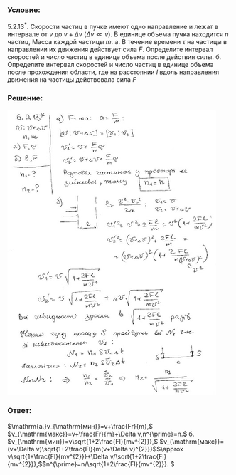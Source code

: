 ###  Условие: 

$5.2.13^*.$ Скорости частиц в пучке имеют одно направление и лежат в интервале от $v$ до $v + \Delta v$ $(\Delta v \ll v)$. В единице объема пучка находится $n$ частиц, Масса каждой частицы $m$. а. В течение времени $\tau$ на частицы в направлении их движения действует сила $F$. Определите интервал скоростей и число частиц в единице объема после действия силы. б. Определите интервал скоростей и число частиц в единице объема после прохождения области, где на расстоянии $l$ вдоль направления движения на частицы действовала сила $F$ 

###  Решение: 

![|470x640, 67%](../../img/5.2.13/1.jpg) 

###  Ответ: 

$\mathrm{a.}v_{\mathrm{мин}}=v+\frac{Fr}{m},$ $v_{\mathrm{макс}}=v+\frac{Fr}{m}+\Delta v,n^{\prime}=n.$ б. $v_{\mathrm{мин}}=v\sqrt{1+2\frac{Fl}{mv^{2}}},$ $v_{\mathrm{макс}}=(v+\Delta v)\sqrt{1+2\frac{Fl}{m(v+\Delta v)^{2}}}$$\approx v\sqrt{1+\frac{Fl}{mv^{2}}}+\Delta v/\sqrt{1+2\frac{Fl}{mv^{2}}},$$n^{\prime}=n/\sqrt{1+2\frac{Fl}{mv^{2}}}.
$